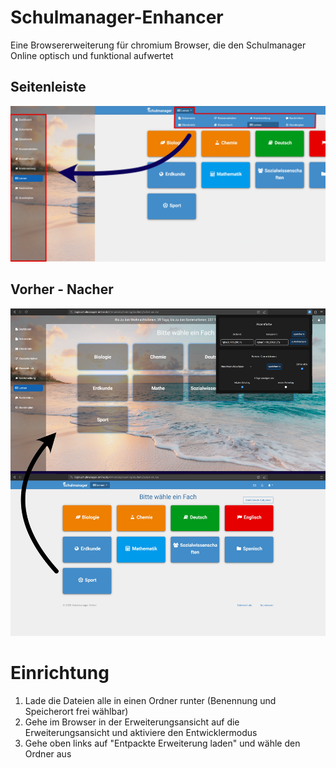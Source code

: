 # Schulmanager-Enhancer
Eine Browsererweiterung für chromium Browser, die den Schulmanager Online optisch und funktional aufwertet

## Seitenleiste
![Seitenleiste](https://github.com/Xarso/Schulmanager-enhancer/blob/main/github_images/Before_after_sidebar.webp)

## Vorher - Nacher
![Seitenleiste](https://github.com/Xarso/Schulmanager-enhancer/blob/main/github_images/Before_after.webp)
# Einrichtung
1. Lade die Dateien alle in einen Ordner runter (Benennung und Speicherort frei wählbar)
2. Gehe im Browser in der Erweiterungsansicht auf die Erweiterungsansicht und aktiviere den Entwicklermodus
3. Gehe oben links auf "Entpackte Erweiterung laden" und wähle den Ordner aus
